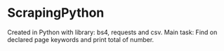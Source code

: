 # ScrapingPython
Created in Python with library: bs4, requests and csv.
Main task: Find on declared page keywords and print total of number.